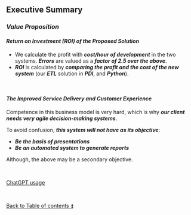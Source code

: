 ## Executive Summary

### **_Value Proposition_**

#### **_Return on Investment (ROI) of the Proposed Solution_**

- We calculate the profit with **_cost/hour of development_** in the two systems. **_Errors_** are valued as a **_factor of 2.5 over the above_**.
- **_ROI_** is calculated by **_comparing the profit and the cost of the new system_** (our **_ETL_** solution in **_PDI_**, and **_Python_**).

<p><br></p> 

#### **_The Improved Service Delivery and Customer Experience_**

Competence in this business model is very hard, which is why **_our client needs very agile decision-making systems_**.

To avoid confusion, **_this system will not have as its objective_**:

- **_Be the basis of presentations_**
- **_Be an automated system to generate reports_**

Although, the above may be a secondary objective.

<p><br></p> 

[ChatGPT usage](../CHATGPT_USAGE.md)  

<p><br></p>  

[Back to Table of contents :arrow_double_up:](../README.md)
